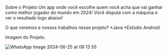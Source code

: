 Sobre o Projeto 
Um app onde você escolhe quem você acha que vai ganhar como melhor jogador do mundo em 2024!
Você disputa com a máquina e ver o resultado logo abaixo!

O que veremos e nossos trabalhos nesse projeto?
*Java
*Estúdio Android

Imagem do Projeto.

![WhatsApp Image 2024-06-25 at 08 13 55](https://github.com/Lucio-Gabriel/AppTheBest/assets/129960209/ca5b88f2-a648-471f-bc33-53f48ef6ccfa)

